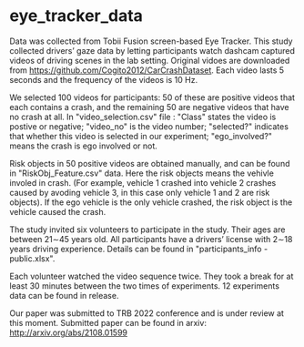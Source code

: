 # eye_tracker_data

Data was collected from Tobii Fusion screen-based Eye Tracker.
This study collected drivers’ gaze data by letting participants watch dashcam captured videos of driving scenes in the lab setting. 
Original vidoes are downloaded from https://github.com/Cogito2012/CarCrashDataset. Each video lasts 5 seconds and the frequency of the videos is 10 Hz.

We selected 100 videos for participants: 50 of these are positive videos that each contains a crash, and the remaining 50 are negative videos that have no crash at all. 
In "video_selection.csv" file : "Class" states the video is postive or negative; "video_no" is the video number; "selected?" indicates that whether this video is selected in our experiment; "ego_involved?" means the crash is ego involved or not. 

Risk objects in 50 positive videos are obtained manually, and can be found in "RiskObj_Feature.csv" data. Here the risk objects means the vehivle involed in crash. (For example, vehicle 1 crashed into vehicle 2 crashes caused by avoding vehicle 3, in this case only vehicle 1 and 2 are risk objects).  If the ego vehicle is the only vehicle crashed, the risk object is the vehicle caused the crash. 

The study invited six volunteers to participate in the study. Their ages are between 21∼45 years old. All participants have a drivers’ license with 2∼18 years driving experience. Details can be found in "participants_info -public.xlsx".

Each volunteer watched the video sequence twice. They took a break for at least 30 minutes between the two times of experiments. 12 experiments data can be found in release.

Our paper was submitted to TRB 2022 conference and is under review at this moment. Submitted paper can be found in arxiv: http://arxiv.org/abs/2108.01599
